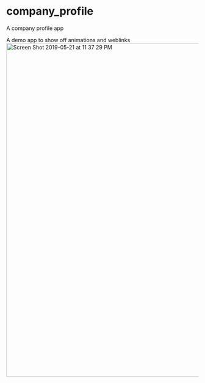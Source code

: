 # company_profile

A company profile app

A demo app to show off animations and weblinks
<img width="874" alt="Screen Shot 2019-05-21 at 11 37 29 PM" src="https://user-images.githubusercontent.com/7621719/58145844-ae353b80-7c21-11e9-9330-49436258bc30.png">

